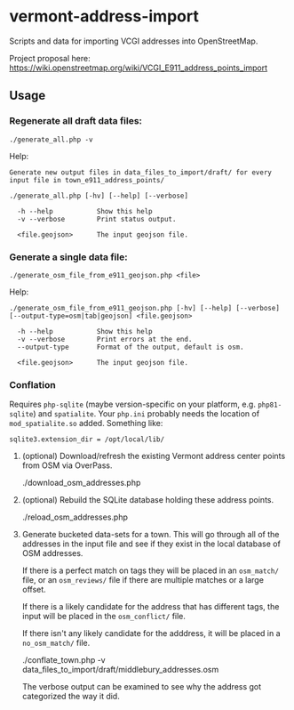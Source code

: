 # vermont-address-import

Scripts and data for importing VCGI addresses into OpenStreetMap.

Project proposal here: https://wiki.openstreetmap.org/wiki/VCGI_E911_address_points_import

## Usage

### Regenerate all draft data files:
```
./generate_all.php -v
```

Help:
```
Generate new output files in data_files_to_import/draft/ for every
input file in town_e911_address_points/

./generate_all.php [-hv] [--help] [--verbose]

  -h --help           Show this help
  -v --verbose        Print status output.

  <file.geojson>      The input geojson file.

```

### Generate a single data file:
```
./generate_osm_file_from_e911_geojson.php <file>
```

Help:
```
./generate_osm_file_from_e911_geojson.php [-hv] [--help] [--verbose] [--output-type=osm|tab|geojson] <file.geojson>

  -h --help           Show this help
  -v --verbose        Print errors at the end.
  --output-type       Format of the output, default is osm.

  <file.geojson>      The input geojson file.
```


### Conflation

Requires `php-sqlite` (maybe version-specific on your platform, e.g. `php81-sqlite`) and `spatialite`.
Your `php.ini` probably needs the location of `mod_spatialite.so` added. Something like:

    sqlite3.extension_dir = /opt/local/lib/

1. (optional) Download/refresh the existing Vermont address center points from OSM via OverPass.

    ./download_osm_addresses.php

2. (optional) Rebuild the SQLite database holding these address points.

    ./reload_osm_addresses.php

3. Generate bucketed data-sets for a town. This will go through all of the
   addresses in the input file and see if they exist in the local database of OSM
   addresses.

   If there is a perfect match on tags they will be placed in an `osm_match/`
   file, or an `osm_reviews/` file if there are multiple matches or a large offset.

   If there is a likely candidate for the address that has different tags, the
   input will be placed in the `osm_conflict/` file.

   If there isn't any likely candidate for the adddress, it will be placed in a
   `no_osm_match/` file.

    ./conflate_town.php -v data_files_to_import/draft/middlebury_addresses.osm

   The verbose output can be examined to see why the address got categorized the
   way it did.

